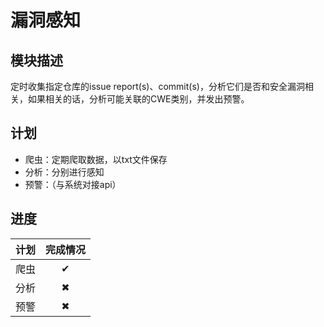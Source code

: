 # 漏洞感知

## 模块描述

定时收集指定仓库的issue report(s)、commit(s)，分析它们是否和安全漏洞相关，如果相关的话，分析可能关联的CWE类别，并发出预警。

## 计划

 - 爬虫：定期爬取数据，以txt文件保存
 - 分析：分别进行感知
 - 预警：（与系统对接api）

## 进度


| 计划 | 完成情况 |
| :------: | :------: |
| 爬虫 | &#x2714; |
| 分析 | &#x2716; |
| 预警 | &#x2716; |
